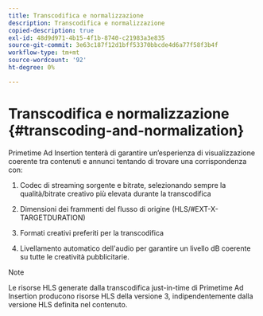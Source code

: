 ```yaml
---
title: Transcodifica e normalizzazione
description: Transcodifica e normalizzazione
copied-description: true
exl-id: 48d9d971-4b15-4f1b-8740-c21983a3e835
source-git-commit: 3e63c187f12d1bff53370bbcde4d6a77f58f3b4f
workflow-type: tm+mt
source-wordcount: '92'
ht-degree: 0%

---
```


# Transcodifica e normalizzazione {#transcoding-and-normalization}

Primetime Ad Insertion tenterà di garantire un’esperienza di visualizzazione coerente tra contenuti e annunci tentando di trovare una corrispondenza con:

1. Codec di streaming sorgente e bitrate, selezionando sempre la qualità/bitrate creativo più elevata durante la transcodifica

1. Dimensioni dei frammenti del flusso di origine (HLS/#EXT-X-TARGETDURATION)

1. Formati creativi preferiti per la transcodifica

1. Livellamento automatico dell&#39;audio per garantire un livello dB coerente su tutte le creatività pubblicitarie.

>[!NOTE]
>
>Le risorse HLS generate dalla transcodifica just-in-time di Primetime Ad Insertion producono risorse HLS della versione 3, indipendentemente dalla versione HLS definita nel contenuto.
